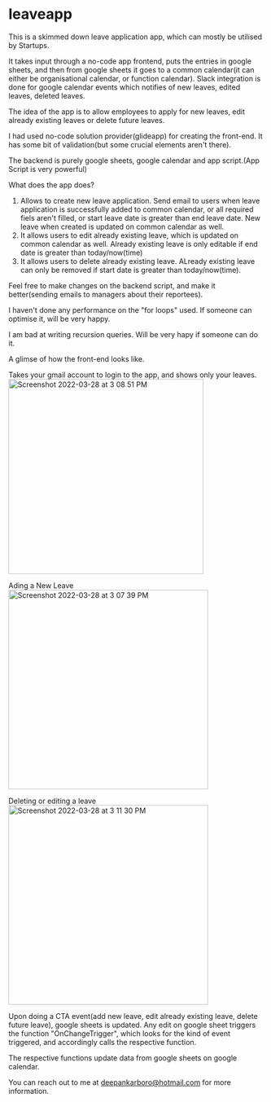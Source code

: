 # leaveapp

This is a skimmed down leave application app, which can mostly be utilised by Startups.

It takes input through a no-code app frontend, puts the entries in google sheets, and then from google sheets it goes to a common calendar(it can either be organisational calendar, or function calendar). Slack integration is done for google calendar events which notifies of new leaves, edited leaves, deleted leaves.

The idea of the app is to allow employees to apply for new leaves, edit already existing leaves or delete future leaves.

I had used no-code solution provider(glideapp) for creating the front-end. It has some bit of validation(but some crucial elements aren't there).

The backend is purely google sheets, google calendar and app script.(App Script is very powerful)

What does the app does?

1. Allows to create new leave application. Send email to users when leave application is successfully added to common calendar, or all required fiels aren't filled, or start leave date is greater than end leave date. New leave when created is updated on common calendar as well.
2. It allows users to edit already existing leave, which is updated on common calendar as well. Already existing leave is only editable if end date is greater than today/now(time)
3. It allows users to delete already existing leave. ALready existing leave can only be removed if start date is greater than today/now(time).

Feel free to make changes on the backend script, and make it better(sending emails to managers about their reportees).

I haven't done any performance on the "for loops" used. If someone can optimise it, will be very happy.

I am bad at writing recursion queries. Will be very hapy if someone can do it.

A glimse of how the front-end looks like.

Takes your gmail account to login to the app, and shows only your leaves.
<img width="383" alt="Screenshot 2022-03-28 at 3 08 51 PM" src="https://user-images.githubusercontent.com/59099012/160371049-a274df8f-df3a-4b90-aed8-95eddbb86049.png">


Ading a New Leave
<img width="392" alt="Screenshot 2022-03-28 at 3 07 39 PM" src="https://user-images.githubusercontent.com/59099012/160370705-ede5158f-5f6a-47b5-8306-9263500179e0.png">

Deleting or editing a leave
<img width="392" alt="Screenshot 2022-03-28 at 3 11 30 PM" src="https://user-images.githubusercontent.com/59099012/160371395-b2a27ecc-543e-4014-a141-61181ebb4c61.png">

Upon doing a CTA event(add new leave, edit already existing leave, delete future leave), google sheets is updated. Any edit on google sheet triggers the function "OnChangeTrigger", which looks for the kind of event triggered, and accordingly calls the respective function.

The respective functions update data from google sheets on google calendar.

You can reach out to me at deepankarboro@hotmail.com for more information.

